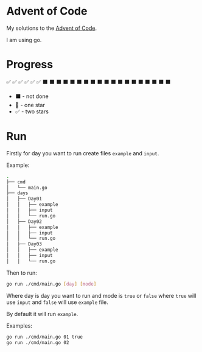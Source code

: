 # Advent of Code

My solutions to the [Advent of Code](https://adventofcode.com).

I am using go.

# Progress

:white_check_mark:
:white_check_mark:
:white_check_mark:
:white_check_mark:
:white_check_mark:
:white_check_mark:
:black_large_square:
:black_large_square:
:black_large_square:
:black_large_square:
:black_large_square:
:black_large_square:
:black_large_square:
:black_large_square:
:black_large_square:
:black_large_square:
:black_large_square:
:black_large_square:
:black_large_square:
:black_large_square:
:black_large_square:
:black_large_square:
:black_large_square:
:black_large_square:
:black_large_square:

- :black_large_square: - not done
- :black_square_button: - one star
- :white_check_mark: - two stars

# Run

Firstly for day you want to run create files `example` and `input`.

Example:
```bash
.
├── cmd
│   └── main.go
├── days
│   ├── Day01
│   │   ├── example
│   │   ├── input
│   │   └── run.go
│   ├── Day02
│   │   ├── example
│   │   ├── input
│   │   └── run.go
│   ├── Day03
│   │   ├── example
│   │   ├── input
│   │   └── run.go
```

Then to run:
```bash
go run ./cmd/main.go [day] [mode]
```

Where day is day you want to run and mode is `true` or `false` where `true` will use `input` and `false` will use `example` file.

By default it will run `example`.

Examples:

```bash
go run ./cmd/main.go 01 true
go run ./cmd/main.go 02
```
